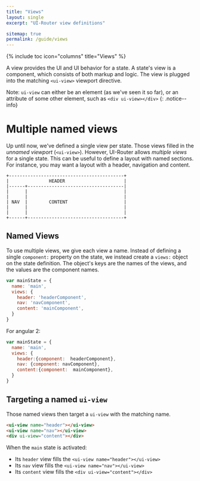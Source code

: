 ```yaml
---
title: "Views"
layout: single
excerpt: "UI-Router view definitions"

sitemap: true
permalink: /guide/views
---
```


{% include toc icon="columns" title="Views" %}

A view provides the UI and UI behavior for a state.
A state's view is a component, which consists of both markup and logic.
The view is plugged into the matching `<ui-view>` viewport directive.

Note: `ui-view` can either be an element (as we've seen it so far), or an attribute of some
other element, such as `<div ui-view></div>`
{: .notice--info}


# Multiple named views

Up until now, we've defined a single view per state.  Those views filled in the *unnamed viewport* (`<ui-view>`).
However, UI-Router allows *multiple views* for a single state.    This can be useful to define a layout with
named sections.  For instance, you may want a layout with a header, navigation and content.

```
+-------------------------------------------+
|               HEADER                      |
|------+------------------------------------|
|      |                                    |
|      |                                    |
| NAV  |        CONTENT                     |
|      |                                    |
|      |                                    |
+------+------------------------------------+
```

## Named Views

To use multiple views, we give each view a name.  Instead of defining a single `component:` property on the
state, we instead create a `views:` object on the state definition.  The object's keys are the names of the views, and
the values are the component names.


```js
var mainState = {
  name: 'main',
  views: {
    header: 'headerComponent',
    nav: 'navComponent',
    content: 'mainComponent',
  }
}
```

For angular 2:

```js
var mainState = {
  name: 'main',
  views: {
    header:{component:  headerComponent},
    nav: {component: navComponent},
    content:{component:  mainComponent},
  }
}
```

## Targeting a named `ui-view`

Those named views then target a `ui-view` with the matching name.

```html
<ui-view name="header"></ui-view>
<ui-view name="nav"></ui-view>
<div ui-view="content"></div>
```

When the `main` state is activated:

- Its `header` view fills the `<ui-view name="header"></ui-view>`
- Its `nav` view fills the `<ui-view name="nav"></ui-view>`
- Its `content` view fills the `<div ui-view="content"></div>`
